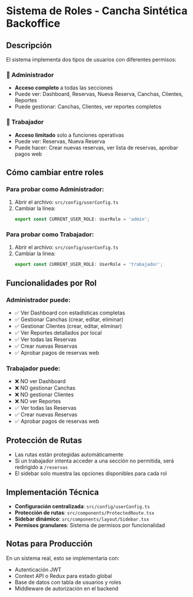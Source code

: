 # Sistema de Roles - Cancha Sintética Backoffice

## Descripción
El sistema implementa dos tipos de usuarios con diferentes permisos:

### 👑 Administrador
- **Acceso completo** a todas las secciones
- Puede ver: Dashboard, Reservas, Nueva Reserva, Canchas, Clientes, Reportes
- Puede gestionar: Canchas, Clientes, ver reportes completos

### 👷 Trabajador  
- **Acceso limitado** solo a funciones operativas
- Puede ver: Reservas, Nueva Reserva
- Puede hacer: Crear nuevas reservas, ver lista de reservas, aprobar pagos web

## Cómo cambiar entre roles

### Para probar como Administrador:
1. Abrir el archivo: `src/config/userConfig.ts`
2. Cambiar la línea:
   ```typescript
   export const CURRENT_USER_ROLE: UserRole = 'admin';
   ```

### Para probar como Trabajador:
1. Abrir el archivo: `src/config/userConfig.ts`
2. Cambiar la línea:
   ```typescript
   export const CURRENT_USER_ROLE: UserRole = 'trabajador';
   ```

## Funcionalidades por Rol

### Administrador puede:
- ✅ Ver Dashboard con estadísticas completas
- ✅ Gestionar Canchas (crear, editar, eliminar)
- ✅ Gestionar Clientes (crear, editar, eliminar)
- ✅ Ver Reportes detallados por local
- ✅ Ver todas las Reservas
- ✅ Crear nuevas Reservas
- ✅ Aprobar pagos de reservas web

### Trabajador puede:
- ❌ NO ver Dashboard
- ❌ NO gestionar Canchas
- ❌ NO gestionar Clientes  
- ❌ NO ver Reportes
- ✅ Ver todas las Reservas
- ✅ Crear nuevas Reservas
- ✅ Aprobar pagos de reservas web

## Protección de Rutas
- Las rutas están protegidas automáticamente
- Si un trabajador intenta acceder a una sección no permitida, será redirigido a `/reservas`
- El sidebar solo muestra las opciones disponibles para cada rol

## Implementación Técnica
- **Configuración centralizada**: `src/config/userConfig.ts`
- **Protección de rutas**: `src/components/ProtectedRoute.tsx`
- **Sidebar dinámico**: `src/components/layout/Sidebar.tsx`
- **Permisos granulares**: Sistema de permisos por funcionalidad

## Notas para Producción
En un sistema real, esto se implementaría con:
- Autenticación JWT
- Context API o Redux para estado global
- Base de datos con tabla de usuarios y roles
- Middleware de autorización en el backend

